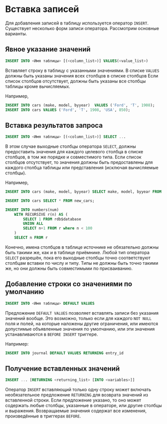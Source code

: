 # Вставка записей

Для добавления записей в таблицу используется оператор `INSERT`.
Существует несколько форм записи оператора. Рассмотрим основные
варианты.

## Явное указание значений

``` sql
INSERT INTO <Имя таблицы> [(<column_list>)] VALUES(<value_list>)
```

Вставляет строку в таблицу с указанными значениями. В списке `VALUES`
должны быть указаны значения всех столбцов в списке столбцов Если список
столбцов отсутствует, должны быть указаны все столбцы таблицы кроме
вычисляемых.

Например,

``` sql
INSERT INTO cars (make, model, byyear)  VALUES ('Ford', 'T', 1908);
INSERT INTO cars VALUES ('Ford', 'T', 1908, 'USA', 850);
```

## Вставка результатов запроса

``` sql
INSERT INTO <Имя таблицы> [(<column_list>)] SELECT ...
```

В этом случае выходные столбцы оператора `SELECT`, должны предоставить
значения для каждого целевого столбца в списке столбцов, в том же
порядке и совместимого типа. Если список столбцов отсутствует, то
значения должны быть предоставлены для каждого столбца таблицы или
представления (исключая вычисляемые столбцы).

Например,

``` sql
INSERT INTO cars (make, model, byyear) SELECT make, model, byyear FROM new_cars;

INSERT INTO cars SELECT * FROM new_cars;

INSERT INTO numbers(num)
    WITH RECURSIVE r(n) AS (
        SELECT 1 FROM rdb$database
        UNION ALL
        SELECT n+1 FROM r where n < 100
    )
    SELECT n FROM r
```

Конечно, имена столбцов в таблице источнике не обязательно должны быть
такими же, как и в таблице приёмнике. Любой тип оператора `SELECT`
разрешён, пока его выходные столбцы точно соответствуют столбцам вставки
по числу и типу. Типы не должны быть точно такими же, но они должны быть
совместимыми по присваиванию.

## Добавление строки со значениями по умолчанию

``` sql
INSERT INTO <Имя таблицы> DEFAULT VALUES
```

Предложение `DEFAULT VALUES` позволяет вставлять записи без указания
значений вообще. Это возможно, только если для каждого `NOT NULL` поля и
полей, на которые наложены другие ограничения, или имеются допустимые
объявленные значения по умолчанию, или эти значения устанавливаются в
`BEFORE INSERT` триггере.

Например:

``` sql
INSERT INTO journal DEFAULT VALUES RETURNING entry_id
```

## Получение вставленных значений

``` sql
INSERT ... [RETURNING <returning_list> [INTO <variables>]]
```

Оператор `INSERT` вставляющий только одну строку может включать
необязательное предложение `RETURNING` для возврата значений из
вставленной строки. Если предложение указано, то оно может содержать
любые столбцы, указанные в операторе, или другие столбцы и выражения.
Возвращаемые значения содержат все изменения, произведённые в триггерах
`BEFORE`.

